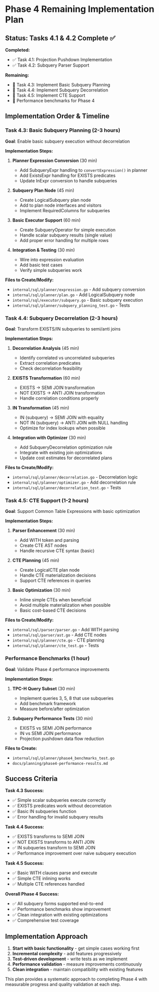 # Phase 4 Remaining Implementation Plan

## Status: Tasks 4.1 & 4.2 Complete ✅

**Completed:**
- ✅ Task 4.1: Projection Pushdown Implementation
- ✅ Task 4.2: Subquery Parser Support

**Remaining:**
- 🔲 Task 4.3: Implement Basic Subquery Planning
- 🔲 Task 4.4: Implement Subquery Decorrelation  
- 🔲 Task 4.5: Implement CTE Support
- 🔲 Performance benchmarks for Phase 4

## Implementation Order & Timeline

### Task 4.3: Basic Subquery Planning (2-3 hours)
**Goal**: Enable basic subquery execution without decorrelation

**Implementation Steps:**
1. **Planner Expression Conversion** (30 min)
   - Add SubqueryExpr handling to `convertExpression()` in planner
   - Add ExistsExpr handling for EXISTS predicates
   - Update InExpr conversion to handle subqueries
   
2. **Subquery Plan Node** (45 min)
   - Create LogicalSubquery plan node
   - Add to plan node interfaces and visitors
   - Implement RequiredColumns for subqueries
   
3. **Basic Executor Support** (60 min)
   - Create SubqueryOperator for simple execution
   - Handle scalar subquery results (single value)
   - Add proper error handling for multiple rows
   
4. **Integration & Testing** (30 min)
   - Wire into expression evaluation
   - Add basic test cases
   - Verify simple subqueries work

**Files to Create/Modify:**
- `internal/sql/planner/expression.go` - Add subquery conversion
- `internal/sql/planner/plan.go` - Add LogicalSubquery node
- `internal/sql/executor/subquery.go` - Basic subquery execution
- `internal/sql/planner/subquery_planning_test.go` - Tests

### Task 4.4: Subquery Decorrelation (2-3 hours)
**Goal**: Transform EXISTS/IN subqueries to semi/anti joins

**Implementation Steps:**
1. **Decorrelation Analysis** (45 min)
   - Identify correlated vs uncorrelated subqueries
   - Extract correlation predicates
   - Check decorrelation feasibility
   
2. **EXISTS Transformation** (60 min)
   - EXISTS → SEMI JOIN transformation
   - NOT EXISTS → ANTI JOIN transformation
   - Handle correlation conditions properly
   
3. **IN Transformation** (45 min)
   - IN (subquery) → SEMI JOIN with equality
   - NOT IN (subquery) → ANTI JOIN with NULL handling
   - Optimize for index lookups when possible
   
4. **Integration with Optimizer** (30 min)
   - Add SubqueryDecorrelation optimization rule
   - Integrate with existing join optimizations
   - Update cost estimates for decorrelated plans

**Files to Create/Modify:**
- `internal/sql/planner/decorrelation.go` - Decorrelation logic
- `internal/sql/planner/optimizer.go` - Add decorrelation rule  
- `internal/sql/planner/decorrelation_test.go` - Tests

### Task 4.5: CTE Support (1-2 hours)
**Goal**: Support Common Table Expressions with basic optimization

**Implementation Steps:**
1. **Parser Enhancement** (30 min)
   - Add WITH token and parsing
   - Create CTE AST nodes
   - Handle recursive CTE syntax (basic)
   
2. **CTE Planning** (45 min)
   - Create LogicalCTE plan node
   - Handle CTE materialization decisions
   - Support CTE references in queries
   
3. **Basic Optimization** (30 min)
   - Inline simple CTEs when beneficial
   - Avoid multiple materialization when possible
   - Basic cost-based CTE decisions

**Files to Create/Modify:**
- `internal/sql/parser/parser.go` - Add WITH parsing
- `internal/sql/parser/ast.go` - Add CTE nodes
- `internal/sql/planner/cte.go` - CTE planning
- `internal/sql/planner/cte_test.go` - Tests

### Performance Benchmarks (1 hour)
**Goal**: Validate Phase 4 performance improvements

**Implementation Steps:**
1. **TPC-H Query Subset** (30 min)
   - Implement queries 3, 5, 8 that use subqueries
   - Add benchmark framework
   - Measure before/after optimization
   
2. **Subquery Performance Tests** (30 min)
   - EXISTS vs SEMI JOIN performance
   - IN vs SEMI JOIN performance  
   - Projection pushdown data flow reduction

**Files to Create:**
- `internal/sql/planner/phase4_benchmarks_test.go`
- `docs/planning/phase4-performance-results.md`

## Success Criteria

**Task 4.3 Success:**
- ✅ Simple scalar subqueries execute correctly
- ✅ EXISTS predicates work without decorrelation
- ✅ Basic IN subqueries function
- ✅ Error handling for invalid subquery results

**Task 4.4 Success:**
- ✅ EXISTS transforms to SEMI JOIN
- ✅ NOT EXISTS transforms to ANTI JOIN  
- ✅ IN subqueries transform to SEMI JOIN
- ✅ Performance improvement over naive subquery execution

**Task 4.5 Success:**
- ✅ Basic WITH clauses parse and execute
- ✅ Simple CTE inlining works
- ✅ Multiple CTE references handled

**Overall Phase 4 Success:**
- ✅ All subquery forms supported end-to-end
- ✅ Performance benchmarks show improvement
- ✅ Clean integration with existing optimizations
- ✅ Comprehensive test coverage

## Implementation Approach

1. **Start with basic functionality** - get simple cases working first
2. **Incremental complexity** - add features progressively  
3. **Test-driven development** - write tests as we implement
4. **Performance validation** - measure improvements continuously
5. **Clean integration** - maintain compatibility with existing features

This plan provides a systematic approach to completing Phase 4 with measurable progress and quality validation at each step.